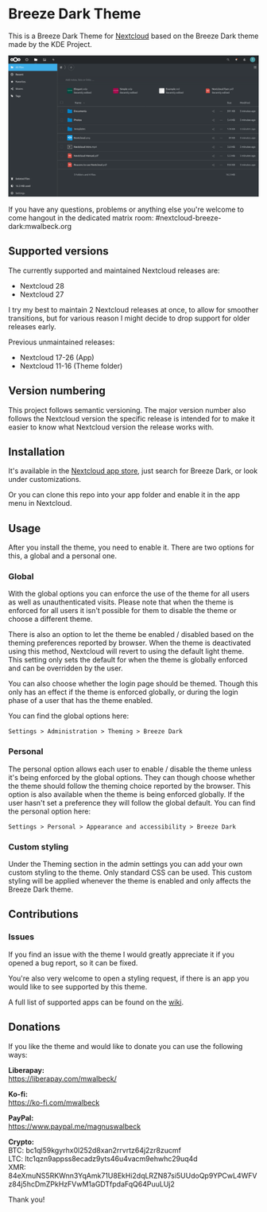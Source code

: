 # Breeze Dark Theme

This is a Breeze Dark Theme for [Nextcloud](https://nextcloud.com) based on the Breeze Dark theme made by the KDE Project.

![screenshot of theme](screenshot.png)

If you have any questions, problems or anything else you're welcome to come hangout in the dedicated matrix room: #nextcloud-breeze-dark:mwalbeck.org

## Supported versions

The currently supported and maintained Nextcloud releases are:

-   Nextcloud 28
-   Nextcloud 27

I try my best to maintain 2 Nextcloud releases at once, to allow for smoother transitions, but for various reason I might decide to drop support for older releases early.

Previous unmaintained releases:

-   Nextcloud 17-26 (App)
-   Nextcloud 11-16 (Theme folder)

## Version numbering

This project follows semantic versioning. The major version number also follows the Nextcloud version the specific release is intended for to make it easier to know what Nextcloud version the release works with.

## Installation

It's available in the [Nextcloud app store](https://apps.nextcloud.com/apps/breezedark), just search for Breeze Dark, or look under customizations.

Or you can clone this repo into your app folder and enable it in the app menu in Nextcloud.

## Usage

After you install the theme, you need to enable it. There are two options for this, a global and a personal one.

### Global

With the global options you can enforce the use of the theme for all users as well as unauthenticated visits. Please note that when the theme is enforced for all users it isn't possible for them to disable the theme or choose a different theme.

There is also an option to let the theme be enabled / disabled based on the theming preferences reported by browser. When the theme is deactivated using this method, Nextcloud will revert to using the default light theme. This setting only sets the default for when the theme is globally enforced and can be overridden by the user.

You can also choose whether the login page should be themed. Though this only has an effect if the theme is enforced globally, or during the login phase of a user that has the theme enabled.

You can find the global options here:

```
Settings > Administration > Theming > Breeze Dark
```

### Personal

The personal option allows each user to enable / disable the theme unless it's being enforced by the global options. They can though choose whether the theme should follow the theming choice reported by the browser. This option is also available when the theme is being enforced globally. If the user hasn't set a preference they will follow the global default. You can find the personal option here:

```
Settings > Personal > Appearance and accessibility > Breeze Dark
```

### Custom styling

Under the Theming section in the admin settings you can add your own custom styling to the theme. Only standard CSS can be used. This custom styling will be applied whenever the theme is enabled and only affects the Breeze Dark theme.

## Contributions

### Issues

If you find an issue with the theme I would greatly appreciate it if you opened a bug report, so it can be fixed.

You're also very welcome to open a styling request, if there is an app you would like to see supported by this theme.

A full list of supported apps can be found on the [wiki](https://github.com/mwalbeck/nextcloud-breeze-dark/wiki/Styled-apps).

## Donations

If you like the theme and would like to donate you can use the following ways:

**Liberapay:**  
https://liberapay.com/mwalbeck/

**Ko-fi:**  
https://ko-fi.com/mwalbeck

**PayPal:**  
https://www.paypal.me/magnuswalbeck

**Crypto:**  
BTC: bc1ql59kgyrhx0l252d8xan2rrvrtz64j2zr8zucmf  
LTC: ltc1qzn9appss8ecadz9yts46u4vacm9ehwhc29uq4d  
XMR: 84eXmuNS5RKWnn3YqAmk71U8EkHi2dqLRZN87si5UUdoQp9YPCwL4WFVz84j5hcDmZPkHzFVwM1aGDTfpdaFqQ64PuuLUj2

Thank you!

